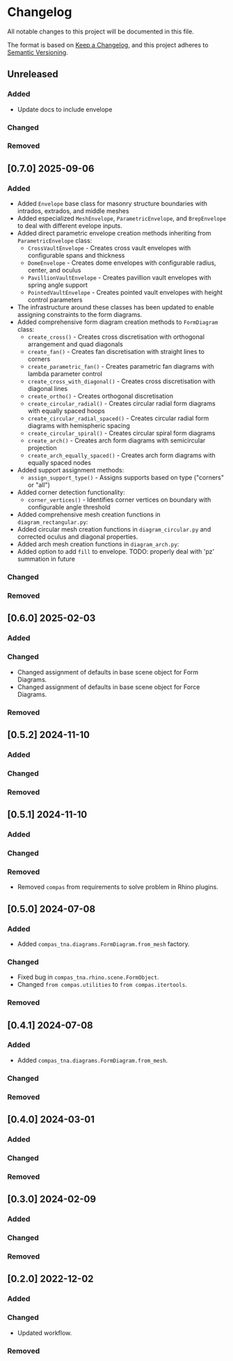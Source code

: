 # Changelog

All notable changes to this project will be documented in this file.

The format is based on [Keep a Changelog](https://keepachangelog.com/en/1.0.0/),
and this project adheres to [Semantic Versioning](https://semver.org/spec/v2.0.0.html).

## Unreleased

### Added

* Update docs to include envelope

### Changed

### Removed


## [0.7.0] 2025-09-06

### Added

* Added `Envelope` base class for masonry structure boundaries with intrados, extrados, and middle meshes
* Added especialized `MeshEnvelope`, `ParametricEnvelope`, and `BrepEnvelope` to deal with different evelope inputs.
* Added direct parametric envelope creation methods inheriting from `ParametricEnvelope` class:
  * `CrossVaultEnvelope` - Creates cross vault envelopes with configurable spans and thickness
  * `DomeEnvelope` - Creates dome envelopes with configurable radius, center, and oculus
  * `PavillionVaultEnvelope` - Creates pavillion vault envelopes with spring angle support
  * `PointedVaultEnvelope` - Creates pointed vault envelopes with height control parameters
* The infrastructure around these classes has been updated to enable assigning constraints to the form diagrams.
* Added comprehensive form diagram creation methods to `FormDiagram` class:
  * `create_cross()` - Creates cross discretisation with orthogonal arrangement and quad diagonals
  * `create_fan()` - Creates fan discretisation with straight lines to corners
  * `create_parametric_fan()` - Creates parametric fan diagrams with lambda parameter control
  * `create_cross_with_diagonal()` - Creates cross discretisation with diagonal lines
  * `create_ortho()` - Creates orthogonal discretisation
  * `create_circular_radial()` - Creates circular radial form diagrams with equally spaced hoops
  * `create_circular_radial_spaced()` - Creates circular radial form diagrams with hemispheric spacing
  * `create_circular_spiral()` - Creates circular spiral form diagrams
  * `create_arch()` - Creates arch form diagrams with semicircular projection
  * `create_arch_equally_spaced()` - Creates arch form diagrams with equally spaced nodes
* Added support assignment methods:
  * `assign_support_type()` - Assigns supports based on type ("corners" or "all")
* Added corner detection functionality:
  * `corner_vertices()` - Identifies corner vertices on boundary with configurable angle threshold
* Added comprehensive mesh creation functions in `diagram_rectangular.py`:
* Added circular mesh creation functions in `diagram_circular.py` and corrected oculus and diagonal properties.
* Added arch mesh creation functions in `diagram_arch.py`:
* Added option to add `fill` to envelope. TODO: properly deal with 'pz' summation in future

### Changed

### Removed


## [0.6.0] 2025-02-03

### Added

### Changed

* Changed assignment of defaults in base scene object for Form Diagrams.
* Changed assignment of defaults in base scene object for Force Diagrams.

### Removed


## [0.5.2] 2024-11-10

### Added

### Changed

### Removed


## [0.5.1] 2024-11-10

### Added

### Changed

### Removed

* Removed `compas` from requirements to solve problem in Rhino plugins.


## [0.5.0] 2024-07-08

### Added

* Added `compas_tna.diagrams.FormDiagram.from_mesh` factory.

### Changed

* Fixed bug in `compas_tna.rhino.scene.FormObject`.
* Changed `from compas.utilities` to `from compas.itertools`.

### Removed

## [0.4.1] 2024-07-08

### Added

* Added `compas_tna.diagrams.FormDiagram.from_mesh`.

### Changed

### Removed

## [0.4.0] 2024-03-01

### Added

### Changed

### Removed

## [0.3.0] 2024-02-09

### Added

### Changed

### Removed

## [0.2.0] 2022-12-02

### Added

### Changed

* Updated workflow.

### Removed

